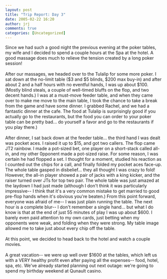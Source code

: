 ```yaml
---
layout: post
title: "Trip Report: Day 3"
date: 2005-02-22 16:20
author: jrj
comments: true
categories: [Uncategorized]
---
```

Since we had such a good night the previous evening at the poker tables, my wife and I decided to spend a couple hours at the Spa at the hotel. A good massage does much to relieve the tension created by a long poker session!<br /><br />After our massages, we headed over to the Tulalip for some more poker. I sat down at the no-limit table ($3 and $5 blinds, $200 max buy-in) and after about 2 and a half hours with no eventful hands, I was up about $100. (Mostly blind steals, a couple of well-timed bluffs on the flop, and two decent hands.) I was at a must-move feeder table, and when they came over to make me move to the main table, I took the chance to take a break from the game and have some dinner. I grabbed Rachel, and we had a fantastic dinner at the cafe. The food at Tulalip is surprisingly good if you actually go to the restaurants, but the food you can order to your poker table can be pretty bad... do yourself a favor and go to the restaurants if you play there.)<br /><br />After dinner, I sat back down at the feeder table... the third hand I was dealt was pocket aces. I raised it up to $15, and got two callers. The flop came JT2 rainbow. I made a pot-sized bet, one player on a short-stack called all-in, and my other 0pponent made a pot-sized raise. For some reason, I was certain he had flopped a set. I thought for a moment, studied his reaction as I counted out the chips for a call, and finally folded my pocket aces face-up. The whole table gasped in disbelief... they all thought I was crazy to fold! However, the all-in player showed a pair of jacks with a king kicker, and the raiser turned over JTs for top two pair. The whole table was just amazed at the laydown I had just made (although I don't think it was particularly impressive-- I think that it's a very common mistake to get married to good pre-flop hands when it's obvious you're beaten.) From this point forward, everyone was afraid of me-- I was just plain running the table. The next hour is a complete blur-- I don't remember a single hand... but what I do know is that at the end of just 55 minutes of play I was up about $600. I barely even paid attention to my own cards, just betting when my opponents were weak, and folding when they were strong. My table image allowed me to take just about every chip off the table.<br /><br />At this point, we decided to head back to the hotel and watch a couple movies.<br /><br />A great vacation-- we were up well over $1600 at the tables, which left us with a VERY healthy profit even after paying all the expenses-- food, hotel, spa, etc. We've already started planning out next outage: we're going to spend my birthday weekend at Qunault casino.
